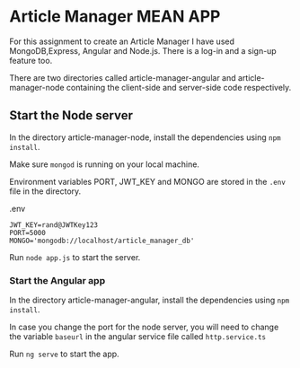 # Article Manager MEAN APP

For this assignment to create an Article Manager I have used MongoDB,Express, Angular and Node.js. There is a log-in and a sign-up feature too. 

There are two directories called article-manager-angular and article-manager-node containing the client-side and server-side code respectively.

## Start the Node server

In the directory article-manager-node, install the dependencies using `npm install`.

Make sure `mongod` is running on your local machine.

Environment variables PORT, JWT_KEY and MONGO are stored in the `.env` file in the directory.

.env
```
JWT_KEY=rand@JWTKey123
PORT=5000
MONGO='mongodb://localhost/article_manager_db'
```

Run `node app.js` to start the server.


### Start the Angular app

In the directory article-manager-angular, install the dependencies using `npm install`.

In case you change the port for the node server, you will need to change the variable `baseurl` in the angular service file called `http.service.ts` 

Run `ng serve` to start the app.
